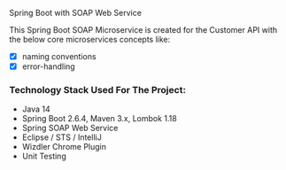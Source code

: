 Spring Boot with SOAP Web Service

This Spring Boot SOAP Microservice is created for the Customer API with the below core microservices concepts like: 

- [x] naming conventions
- [x] error-handling

### Technology Stack Used For The Project:

- Java 14
- Spring Boot 2.6.4, Maven 3.x, Lombok 1.18
- Spring SOAP Web Service
- Eclipse / STS / IntelliJ
- Wizdler Chrome Plugin
- Unit Testing